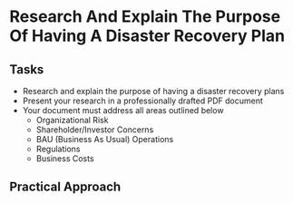 # Research And Explain The Purpose Of Having A Disaster Recovery Plan


## Tasks
- Research and explain the purpose of having a disaster recovery plans
- Present your research in a professionally drafted PDF document
- Your document must address all areas outlined below
  - Organizational Risk
  - Shareholder/Investor Concerns
  - BAU (Business As Usual) Operations
  - Regulations
  - Business Costs
 

## Practical Approach
